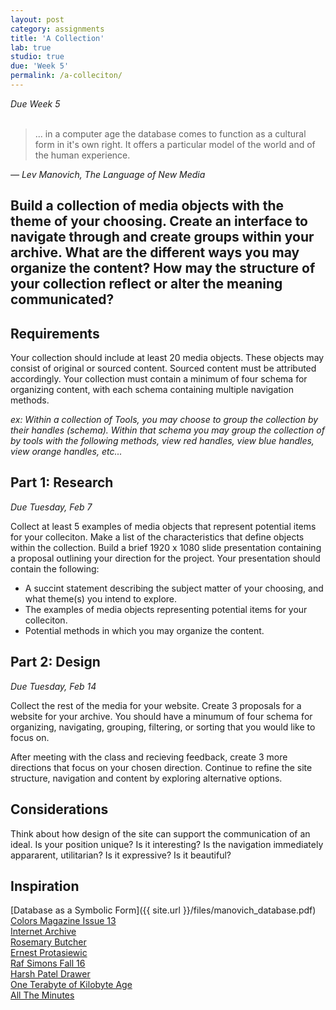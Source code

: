 ```yaml
---
layout: post
category: assignments
title: 'A Collection'
lab: true
studio: true
due: 'Week 5'
permalink: /a-colleciton/
---
```


*Due Week 5*
<br>
<br>

> ... in a computer age the database comes to function as a cultural form in it's own right. It offers a particular model of the world and of the human experience.  
> 

*— Lev Manovich, The Language of New Media*  


## Build a collection of media objects with the theme of your choosing. Create an interface to navigate through and create groups within your archive. What are the different ways you may organize the content? How may the structure of your collection reflect or alter the meaning communicated?



## Requirements

Your collection should include at least 20 media objects. These objects may consist of original or sourced content. Sourced content must be attributed accordingly. Your collection must contain a minimum of four schema for organizing content, with each schema containing multiple navigation methods.  

*ex: Within a collection of Tools, you may choose to group the collection by their handles (schema). Within that schema you may group the collection of by tools with the following methods, view red handles, view blue handles, view orange handles, etc...*



## Part 1: Research  

*Due Tuesday, Feb 7*

Collect at least 5 examples of media objects that represent potential items for your colleciton. Make a list of the characteristics that define objects within the collection. Build a brief 1920 x 1080 slide presentation containing a proposal outlining your direction for the project. Your presentation should contain the following:

* A succint statement describing the subject matter of your choosing, and what theme(s) you intend to explore.
* The examples of media objects representing potential items for your colleciton.
* Potential methods in which you may organize the content.




## Part 2: Design

*Due Tuesday, Feb 14*

Collect the rest of the media for your website. Create 3 proposals for a website for your archive. You should have a minumum of four schema for organizing, navigating, grouping, filtering, or sorting that you would like to focus on.  

After meeting with the class and recieving feedback, create 3 more directions that focus on your chosen direction. Continue to refine the site structure, navigation and content by exploring alternative options.




## Considerations

Think about how design of the site can support the communication of an ideal. Is your position unique? Is it interesting? Is the navigation immediately appararent, utilitarian?  Is it expressive? Is it beautiful?




## Inspiration
[Database as a Symbolic Form]({{ site.url }}/files/manovich_database.pdf)  
[Colors Magazine Issue 13](https://blog.imagesource.com/making-you-look-colors-magazine-issue13-part-two/)    
[Internet Archive](https://vimeo.com/59207751)  
[Rosemary Butcher](http://rosemarybutcher.com/)  
[Ernest Protasiewic](http://ernestprotasiewicz.com/projects/come)  
[Raf Simons Fall 16](http://rafsimons.com/fall16)  
[Harsh Patel Drawer](http://harshpatel.com/drawer)  
[One Terabyte of Kilobyte Age](http://oneterabyteofkilobyteage.tumblr.com/)  
[All The Minutes](http://alltheminutes.com/)
